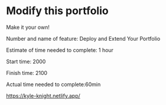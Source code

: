 # Modify this portfolio

Make it your own! 

Number and name of feature: Deploy and Extend Your Portfolio

Estimate of time needed to complete: 1 hour

Start time: 2000

Finish time: 2100

Actual time needed to complete:60min 

https://kyle-knight.netlify.app/


